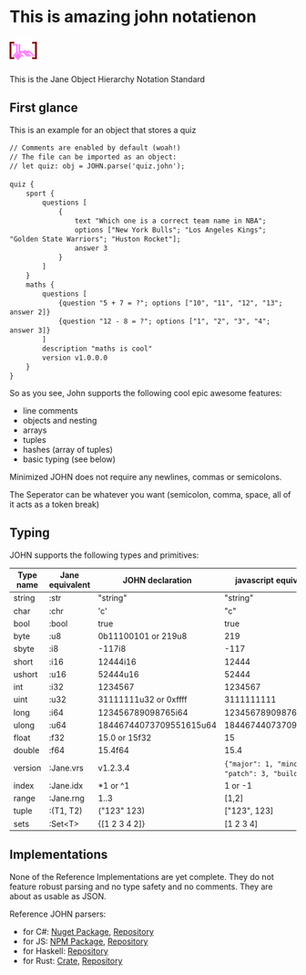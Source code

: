# This is amazing john notatienon

![John Logo](./johnlogo.svg)

This is the Jane Object Hierarchy Notation Standard

## First glance

This is an example for an object that stores a quiz

```john
// Comments are enabled by default (woah!)
// The file can be imported as an object:
// let quiz: obj = JOHN.parse('quiz.john');

quiz {
    sport {
        questions [
            {
                text "Which one is a correct team name in NBA";
                options ["New York Bulls"; "Los Angeles Kings"; "Golden State Warriors"; "Huston Rocket"];
                answer 3
            }
        ]
    }
    maths {
        questions [
            {question "5 + 7 = ?"; options ["10", "11", "12", "13"; answer 2]}
            {question "12 - 8 = ?"; options ["1", "2", "3", "4"; answer 3]}
        ]
        description "maths is cool"
        version v1.0.0.0
    }
}
```

So as you see, John supports the following cool epic awesome features:

+ line comments
+ objects and nesting
+ arrays
+ tuples
+ hashes (array of tuples)
+ basic typing (see below)

Minimized JOHN does not require any newlines, commas or semicolons.

The Seperator can be whatever you want (semicolon, comma, space, all of it acts as a token break)

## Typing

JOHN supports the following types and primitives:

| Type name | Jane equivalent   | JOHN declaration      | javascript equivalent  |
| -         | -                 | -                     | -                     |
| string    | :str              | "string"              | "string"              |
| char      | :chr              | 'c'                   | "c"                   |
| bool  | :bool    | true     | true     |
| byte      | :u8               | 0b11100101 or 219u8   | 219                   |
| sbyte     | :i8               | -117i8                | -117                  |
| short     | :i16              | 12444i16              | 12444                 |
| ushort    | :u16              | 52444u16              | 52444                 |
| int       | :i32              | 1234567               | 1234567               |
| uint      | :u32              | 31111111u32 or 0xffff | 3111111111            |
| long      | :i64              | 123456789098765i64    | 123456789098765       |
| ulong     | :u64              |18446744073709551615u64| 18446744073709551615  |
| float     | :f32              | 15.0 or 15f32         | 15                    |
| double    | :f64              | 15.4f64               | 15.4                  |
| version   | :Jane.vrs  | v1.2.3.4              | `{"major": 1, "minor": 2, "patch": 3, "build": 4}` |
| index     | :Jane.idx         | \*1 or ^1              | 1 or -1               |
| range     | :Jane.rng         | 1..3                  | \[1,2\]               |
| tuple     | :(T1, T2)         | ("123" 123)           | \["123", 123\]        |
| sets      | :Set\<T\>           | {[1 2 3 4 2]}         | \[1 2 3 4\] |

## Implementations

None of the Reference Implementations are yet complete.
They do not feature robust parsing and no type safety and no comments.
They are about as usable as JSON.

Reference JOHN parsers:

+ for C#: [Nuget Package](https://www.nuget.org/packages/JOHNCS), [Repository](https://github.com/nora2605/JOHNCS)
+ for JS: [NPM Package](https://www.npmjs.com/package/johnjs), [Repository](https://github.com/nora2605/johnjs)
+ for Haskell: [Repository](https://github.com/nora2605/john.hs)
+ for Rust: [Crate](https://crates.io/crates/johnrs), [Repository](https://github.com/nora2605/JOHNrs)
